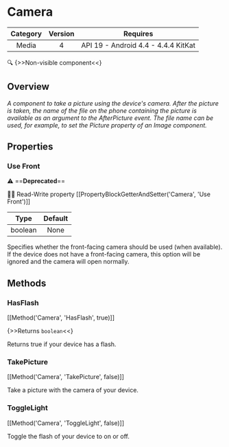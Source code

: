 # Camera

| Category | Version | Requires |
|:--------:|:-------:|:--------:|
|Media|4|API 19 - Android 4.4 - 4.4.4 KitKat|

:mag: {>>Non-visible component<<}

## Overview

_A component to take a picture using the device's camera. After the picture is taken, the name of the file on the phone containing the picture is available as an argument to the AfterPicture event. The file name can be used, for example, to set the Picture property of an Image component._

## Properties

### Use Front

:warning: ==**Deprecated**== 

:eyes::pencil: Read-Write property
[[PropertyBlockGetterAndSetter('Camera', 'Use Front')]]

| Type | Default |
|:----:|:-------:|
|boolean|None|

Specifies whether the front-facing camera should be used (when available). If the device does not have a front-facing camera, this option will be ignored and the camera will open normally.

## Methods

### HasFlash



[[Method('Camera', 'HasFlash', true)]]

{>>Returns `boolean`<<}


Returns true if your device has a flash.

### TakePicture



[[Method('Camera', 'TakePicture', false)]]

Take a picture with the camera of your device.

### ToggleLight



[[Method('Camera', 'ToggleLight', false)]]

Toggle the flash of your device to on or off.